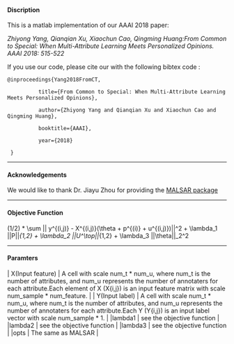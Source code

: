 #### Discription
This is a matlab implementation of our AAAI 2018 paper: 

*Zhiyong Yang, Qianqian Xu, Xiaochun Cao, Qingming Huang:From Common to Special: When Multi-Attribute Learning Meets Personalized Opinions. AAAI 2018: 515-522*

If you use our code, please cite our with the following bibtex code :

    @inproceedings{Yang2018FromCT,

              title={From Common to Special: When Multi-Attribute Learning Meets Personalized Opinions},
 
              author={Zhiyong Yang and Qianqian Xu and Xiaochun Cao and Qingming Huang},
 
              booktitle={AAAI},
 
              year={2018}
 
     }

---

#### Acknowledgements
We would like to thank Dr. Jiayu Zhou for providing the [MALSAR package](https://github.com/jiayuzhou/MALSAR) 

---
#### Objective Function

(1/2) * \sum || y^{(i,j)} - X^{(i,j)}(\theta + p^{(i)} + u^{(i,j)})||^2 + \lambda_1 ||P||_{1,2} + \lambda_2 ||U^\top||_{1,2} + \lambda_3 ||\theta||_2^2

---
#### Paramters



| X(Input feature) |  A cell with scale num_t \* num_u, where num_t is the number of attributes, and num_u represents the number of annotaters for each attribute.Each element of X (X{i,j}) is an input feature matrix with scale num_sample * num_feature. |
| Y(Input label) |   A cell with scale num_t \* num_u, where num_t is the number of attributes, and num_u    represents the number of annotaters for each attribute.Each Y (Y{i,j}) is an input label vector with scale num_sample * 1.  |
|lambda1  | see the objective function |
|lambda2  | see the objective function |
|lambda3  |  see the objective function |
|opts  |  The same as MALSAR  |
